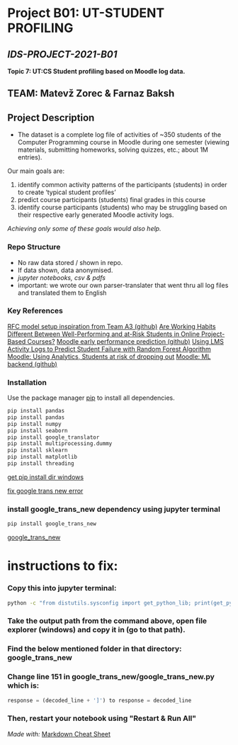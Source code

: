 # Project B01: UT-STUDENT PROFILING

## *IDS-PROJECT-2021-B01*

**Topic 7: UT:CS Student profiling based on Moodle log data.**


## **TEAM: Matevž Zorec & Farnaz Baksh**


## Project Description

* The dataset is a complete log file of activities of ~350 students of the Computer Programming course in Moodle during one semester (viewing materials, submitting homeworks, solving quizzes, etc.; about 1M entries). 

Our main goals are:
1. identify common activity patterns of the participants (students) in order to create ‘typical student profiles’
2. predict course participants (students) final grades in this course
3. identify course participants (students) who may be struggling based on their respective early generated Moodle activity logs.

*Achieving only some of these goals would also help.*

### Repo Structure

* No raw data stored / shown in repo.
* If data shown, data anonymised.
* *jupyter notebooks, csv & pdfs*
* important: we wrote our own parser-translater that went thru all log files and translated them to English

### Key References

[RFC model setup inspiration from Team A3 (github)](https://github.com/MariliisMalahhov/IDS2021-A3-Moodle-Analysis)
[Are Working Habits Different Between Well-Performing and at-Risk Students in Online Project-Based Courses?](https://dl.acm.org/doi/pdf/10.1145/3430665.3456320)
[Moodle early performance prediction (github)](https://github.com/moisesriestra/moodle-early-performance-prediction)
[Using LMS Activity Logs to Predict Student Failure with Random Forest Algorithm](https://openbooks.ffzg.unizg.hr/index.php/FFpress/catalog/download/39/51/2024?inline=1)
[Moodle: Using Analytics, Students at risk of dropping out](https://docs.moodle.org/311/en/Using_analytics)
[Moodle: ML backend (github)](https://github.com/moodlehq/moodle-mlbackend-python/tree/master/moodlemlbackend)

### Installation


Use the package manager [pip](https://pip.pypa.io/en/stable/) to install all dependencies.

```python
pip install pandas
pip install pandas
pip install numpy
pip install seaborn
pip install google_translator 
pip install multiprocessing.dummy
pip install sklearn
pip install matplotlib
pip install threading
```

[get pip install dir windows](https://stackoverflow.com/questions/49028533/pip-packages-path-windows/49028561)

[fix google trans new error](https://stackoverflow.com/questions/68214591/python-google-trans-new-translate-raises-error-jsondecodeerror-extra-data)
### install google_trans_new dependency using jupyter terminal
```bash
pip install google_trans_new
```
[google_trans_new](https://pypi.org/project/google-trans-new/)

# **instructions to fix:**

### Copy this into jupyter terminal:
```bash
python -c "from distutils.sysconfig import get_python_lib; print(get_python_lib())"
```
### Take the output path from the command above, open file explorer (windows) and copy it in (go to that path).

### Find the below mentioned folder in that directory: **google_trans_new**

### Change line 151 in google_trans_new/google_trans_new.py which is:

```python
response = (decoded_line + ']') to response = decoded_line
```
### Then, restart your notebook using "Restart & Run All"



*Made with:* [Markdown Cheat Sheet](https://www.markdownguide.org/cheat-sheet/)
